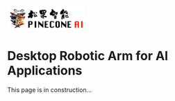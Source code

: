 <img src="images/PineconeAI-logo.jpg"  width="180x">   

# Desktop Robotic Arm for AI Applications

This page is in construction...